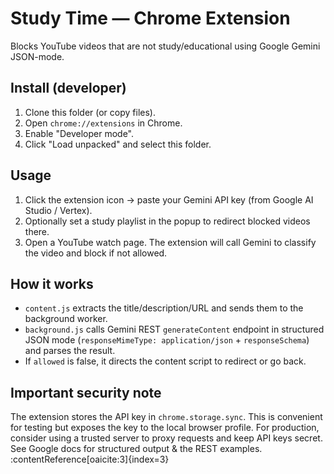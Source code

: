 # Study Time — Chrome Extension

Blocks YouTube videos that are not study/educational using Google Gemini JSON-mode.

## Install (developer)
1. Clone this folder (or copy files).
2. Open `chrome://extensions` in Chrome.
3. Enable "Developer mode".
4. Click "Load unpacked" and select this folder.

## Usage
1. Click the extension icon → paste your Gemini API key (from Google AI Studio / Vertex).
2. Optionally set a study playlist in the popup to redirect blocked videos there.
3. Open a YouTube watch page. The extension will call Gemini to classify the video and block if not allowed.

## How it works
- `content.js` extracts the title/description/URL and sends them to the background worker.
- `background.js` calls Gemini REST `generateContent` endpoint in structured JSON mode (`responseMimeType: application/json` + `responseSchema`) and parses the result.
- If `allowed` is false, it directs the content script to redirect or go back.

## Important security note
The extension stores the API key in `chrome.storage.sync`. This is convenient for testing but exposes the key to the local browser profile. For production, consider using a trusted server to proxy requests and keep API keys secret. See Google docs for structured output & the REST examples. :contentReference[oaicite:3]{index=3}

